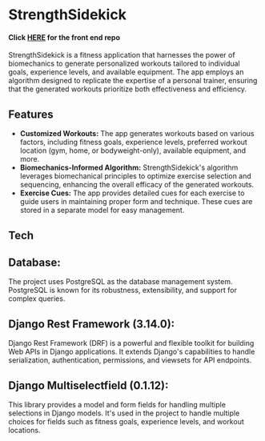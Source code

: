 <h1>StrengthSidekick</h1>

<h4>Click <a href="https://github.com/bethjm/exercise_app_frontend">HERE</a> for the front end repo</h4>

<p>StrengthSidekick is a fitness application that harnesses the power of biomechanics to generate personalized workouts tailored to individual goals, experience levels, and available equipment. The app employs an algorithm designed to replicate the expertise of a personal trainer, ensuring that the generated workouts prioritize both effectiveness and efficiency.</p>

<h2>Features</h2>

<ul>
  <li><strong>Customized Workouts:</strong> The app generates workouts based on various factors, including fitness goals, experience levels, preferred workout location (gym, home, or bodyweight-only), available equipment, and more.</li>
  
  <li><strong>Biomechanics-Informed Algorithm:</strong> StrengthSidekick's algorithm leverages biomechanical principles to optimize exercise selection and sequencing, enhancing the overall efficacy of the generated workouts.</li>
  
  <li><strong>Exercise Cues:</strong> The app provides detailed cues for each exercise to guide users in maintaining proper form and technique. These cues are stored in a separate model for easy management.</li>
</ul>

<h2>Tech</h2>

<h2>Database:</h2>
<p>The project uses PostgreSQL as the database management system. PostgreSQL is known for its robustness, extensibility, and support for complex queries.</p>

<h2>Django Rest Framework (3.14.0):</h2>
<p>Django Rest Framework (DRF) is a powerful and flexible toolkit for building Web APIs in Django applications. It extends Django's capabilities to handle serialization, authentication, permissions, and viewsets for API endpoints.</p>

<h2>Django Multiselectfield (0.1.12):</h2>
<p>This library provides a model and form fields for handling multiple selections in Django models. It's used in the project to handle multiple choices for fields such as fitness goals, experience levels, and workout locations.</p>
